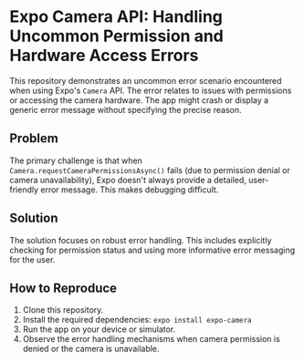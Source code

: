 # Expo Camera API: Handling Uncommon Permission and Hardware Access Errors

This repository demonstrates an uncommon error scenario encountered when using Expo's `Camera` API. The error relates to issues with permissions or accessing the camera hardware. The app might crash or display a generic error message without specifying the precise reason.

## Problem

The primary challenge is that when `Camera.requestCameraPermissionsAsync()` fails (due to permission denial or camera unavailability),  Expo doesn't always provide a detailed, user-friendly error message. This makes debugging difficult.

## Solution

The solution focuses on robust error handling.  This includes explicitly checking for permission status and using more informative error messaging for the user.

## How to Reproduce

1. Clone this repository.
2. Install the required dependencies: `expo install expo-camera`
3. Run the app on your device or simulator.
4. Observe the error handling mechanisms when camera permission is denied or the camera is unavailable.
